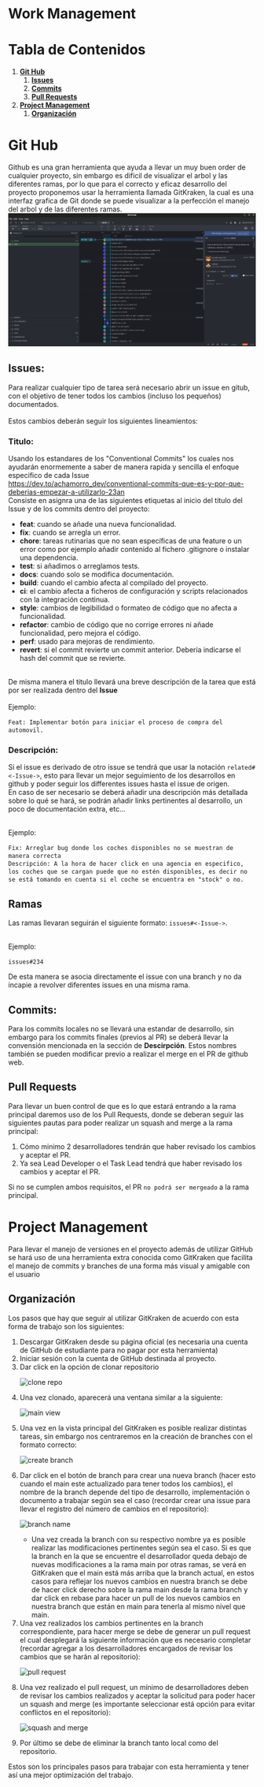 # Work Management

# Tabla de Contenidos
1. [**Git Hub**](#git-hub)
    1. [**Issues**](#issues)
    1. [**Commits**](#commits)
    1. [**Pull Requests**](#pull-requests)
2. [**Project Management**](#project-management)
    1. [**Organización**](#issues)
# Git Hub
Github es una gran herramienta que ayuda a llevar un muy buen order de cualquier proyecto, sin embargo es dificil de visualizar el arbol y las diferentes ramas, por lo que para el correcto y eficaz desarrollo del proyecto proponemos usar la herramienta llamada GitKraken, la cual es una interfaz grafica de Git donde se puede visualizar a la perfección el manejo del arbol y de las diferentes ramas. <br>
![git-kraken]('../../img/git-kraken.png) 

## Issues:
Para realizar cualquier tipo de tarea será necesario abrir un issue en gitub, con el objetivo de tener todos los cambios (incluso los pequeños) documentados. <br> <br>
Estos cambios deberán seguir los siguientes lineamientos:

### **Titulo:** <br>
Usando los estandares de los "Conventional Commits" los cuales nos ayudarán enormemente a saber de manera rapida y sencilla el enfoque especifico de cada Issue
<br> https://dev.to/achamorro_dev/conventional-commits-que-es-y-por-que-deberias-empezar-a-utilizarlo-23an <br>
Consiste en asignra una de las siguientes etiquetas al inicio del titulo del Issue y de los commits dentro del proyecto:
- **feat**: cuando se añade una nueva funcionalidad.
- **fix**: cuando se arregla un error.
- **chore**: tareas rutinarias que no sean específicas de una feature o un error como por ejemplo añadir contenido al fichero .gitignore o instalar una dependencia.
- **test**: si añadimos o arreglamos tests.
- **docs**: cuando solo se modifica documentación.
- **build**: cuando el cambio afecta al compilado del proyecto.
- **ci**: el cambio afecta a ficheros de configuración y scripts relacionados con la integración continua.
- **style**: cambios de legibilidad o formateo de código que no afecta a funcionalidad.
- **refactor**: cambio de código que no corrige errores ni añade funcionalidad, pero mejora el código.
- **perf**: usado para mejoras de rendimiento.
- **revert**: si el commit revierte un commit anterior. Debería indicarse el hash del commit que se revierte. <br><br>

De misma manera el titulo llevará una breve descripción de la tarea que está por ser realizada dentro del **Issue** <br> <br>
Ejemplo:
                        
    Feat: Implementar botón para iniciar el proceso de compra del automovil.

### **Descripción:** <br>
Si el issue es derivado de otro issue se tendrá que usar la notación `related#<-Issue->`, esto para llevar un mejor seguimiento de los desarrollos en github y poder seguir los differentes issues hasta el issue de origen. <br> 
En caso de ser necesario se deberá añadir una descripción más detallada sobre lo qué se hará, se podrán añadir links pertinentes al desarrollo, un poco de documentación extra, etc...<br> <br>

Ejemplo:
                        
    Fix: Arreglar bug donde los coches disponibles no se muestran de manera correcta   
    Descripción: A la hora de hacer click en una agencia en especifico, los coches que se cargan puede que no estén disponibles, es decir no se está tomando en cuenta si el coche se encuentra en "stock" o no.
## Ramas
Las ramas llevaran seguirán el siguiente formato: `issues#<-Issue->`.<br> <br>

Ejemplo:
                        
    issues#234

De esta manera se asocia directamente el issue con una branch y no da incapie a revolver diferentes issues en una misma rama.
## Commits:
Para los commits locales no se llevará una estandar de desarrollo, sin embargo para los commits finales (previos al PR) se deberá llevar la convensión mencionada en la sección de **Descirpción**. Estos nombres también se pueden modificar previo a realizar el merge en el PR de github web.

## Pull Requests
Para llevar un buen control de que es lo que estará entrando a la rama principal daremos uso de los Pull Requests, donde se deberan seguir las siguientes pautas para poder realizar un squash and merge a la rama principal:
1. Cómo minimo 2 desarrolladores tendrán que haber revisado los cambios y aceptar el PR.
2. Ya sea Lead Developer o el Task Lead tendrá que haber revisado los cambios y aceptar el PR. <br>

Si no se cumplen ambos requisitos, el PR `no podrá ser mergeado` a la rama principal.

# Project Management
Para llevar el manejo de versiones en el proyecto además de utilizar GitHub se hará uso de una herramienta extra conocida como GitKraken que facilita el manejo de commits y branches de una forma más visual y amigable con el usuario

## Organización
Los pasos que hay que seguir al utilizar GitKraken de acuerdo con esta forma de trabajo son los siguientes:

<ol>
    <li>
        Descargar GitKraken desde su página oficial (es necesaria una cuenta de GitHub de estudiante para no pagar por esta herramienta)
    </li>
    <li>
        Iniciar sesión con la cuenta de GitHub destinada al proyecto.
    </li>
    <li>
        Dar click en la opción de clonar repositorio
    </li>

![clone repo](https://raw.githubusercontent.com/IvanDLar/ZWEICONS/main/MOVU/Documentation/img/clone-repo.png)
    <li>
        Una vez clonado, aparecerá una ventana similar a la siguiente:
    </li>

![main view](https://raw.githubusercontent.com/IvanDLar/ZWEICONS/main/MOVU/Documentation/img/main-page-gitkraken.png)
    <li>
        Una vez en la vista principal del GitKraken es posible realizar distintas tareas, sin embargo nos centraremos en la creación de branches con el formato correcto:
    </li>

![create branch](https://raw.githubusercontent.com/IvanDLar/ZWEICONS/main/MOVU/Documentation/img/create-branch.png)
    <li>
        Dar click en el botón de branch para crear una nueva branch (hacer esto cuando el main este actualizado para tener todos los cambios), el nombre de la branch depende del tipo de desarrollo, implementación o documento a trabajar según sea el caso (recordar crear una issue para llevar el registro del número de cambios en el repositorio):
    </li>

![branch name](https://raw.githubusercontent.com/IvanDLar/ZWEICONS/main/MOVU/Documentation/img/branch-name.png)
    <ul>
        <li>
            Una vez creada la branch con su respectivo nombre ya es posible realizar las modificaciones pertinentes según sea el caso. Si es que la branch en la que se encuentre el desarrollador queda debajo de nuevas modificaciones a la rama main por otras ramas, se verá en GitKraken que el main está más arriba que la branch actual, en estos casos para reflejar los nuevos cambios en nuestra branch se debe de hacer click derecho sobre la rama main desde la rama branch y dar click en rebase para hacer un pull de los nuevos cambios en nuestra branch que están en main para tenerla al mismo nivel que main. 
        </li>
    </ul>
    <li>
        Una vez realizados los cambios pertinentes en la branch correspondiente, para hacer merge se debe de generar un pull request el cual desplegará la siguiente información que es necesario completar (recordar agregar a los desarrolladores encargados de revisar los cambios que se harán al repositorio):
    </li>

![pull request](https://raw.githubusercontent.com/IvanDLar/ZWEICONS/main/MOVU/Documentation/img/pull-request.png)
    <li>
        Una vez realizado el pull request, un mínimo de desarrolladores deben de revisar los cambios realizados y aceptar la solicitud para poder hacer un squash and merge (es importante seleccionar está opción para evitar conflictos en el repositorio):
    </li>

![squash and merge](https://raw.githubusercontent.com/IvanDLar/ZWEICONS/main/MOVU/Documentation/img/squash-merge.png)
    <li>
        Por último se debe de eliminar la branch tanto local como del repositorio.
    </li>
</ol>

Estos son los principales pasos para trabajar con esta herramienta y tener así una mejor optimización del trabajo.
